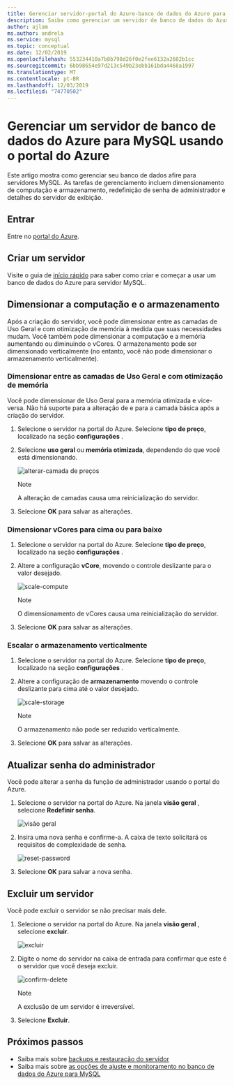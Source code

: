 ```yaml
---
title: Gerenciar servidor-portal do Azure-banco de dados do Azure para MySQL
description: Saiba como gerenciar um servidor de banco de dados do Azure para MySQL do portal do Azure.
author: ajlam
ms.author: andrela
ms.service: mysql
ms.topic: conceptual
ms.date: 12/02/2019
ms.openlocfilehash: 553234410a7b8b798d26f0e2fee6132a2602b1cc
ms.sourcegitcommit: 6bb98654e97d213c549b23ebb161bda4468a1997
ms.translationtype: MT
ms.contentlocale: pt-BR
ms.lasthandoff: 12/03/2019
ms.locfileid: "74770502"
---
```

# <a name="manage-an-azure-database-for-mysql-server-using-the-azure-portal"></a>Gerenciar um servidor de banco de dados do Azure para MySQL usando o portal do Azure
Este artigo mostra como gerenciar seu banco de dados afire para servidores MySQL. As tarefas de gerenciamento incluem dimensionamento de computação e armazenamento, redefinição de senha de administrador e detalhes do servidor de exibição.

## <a name="sign-in"></a>Entrar
Entre no [portal do Azure](https://portal.azure.com).

## <a name="create-a-server"></a>Criar um servidor
Visite o guia de [início rápido](quickstart-create-mysql-server-database-using-azure-portal.md) para saber como criar e começar a usar um banco de dados do Azure para servidor MySQL.

## <a name="scale-compute-and-storage"></a>Dimensionar a computação e o armazenamento

Após a criação do servidor, você pode dimensionar entre as camadas de Uso Geral e com otimização de memória à medida que suas necessidades mudam. Você também pode dimensionar a computação e a memória aumentando ou diminuindo o vCores. O armazenamento pode ser dimensionado verticalmente (no entanto, você não pode dimensionar o armazenamento verticalmente).

### <a name="scale-between-general-purpose-and-memory-optimized-tiers"></a>Dimensionar entre as camadas de Uso Geral e com otimização de memória

Você pode dimensionar de Uso Geral para a memória otimizada e vice-versa. Não há suporte para a alteração de e para a camada básica após a criação do servidor. 

1. Selecione o servidor na portal do Azure. Selecione **tipo de preço**, localizado na seção **configurações** .

2. Selecione **uso geral** ou **memória otimizada**, dependendo do que você está dimensionando. 

    ![alterar-camada de preços](./media/howto-create-manage-server-portal/change-pricing-tier.png)

    > [!NOTE]
    > A alteração de camadas causa uma reinicialização do servidor.

4. Selecione **OK** para salvar as alterações.


### <a name="scale-vcores-up-or-down"></a>Dimensionar vCores para cima ou para baixo

1. Selecione o servidor na portal do Azure. Selecione **tipo de preço**, localizado na seção **configurações** .

2. Altere a configuração **vCore**, movendo o controle deslizante para o valor desejado.

    ![scale-compute](./media/howto-create-manage-server-portal/scaling-compute.png)

    > [!NOTE]
    > O dimensionamento de vCores causa uma reinicialização do servidor.

3. Selecione **OK** para salvar as alterações.


### <a name="scale-storage-up"></a>Escalar o armazenamento verticalmente

1. Selecione o servidor na portal do Azure. Selecione **tipo de preço**, localizado na seção **configurações** .

2. Altere a configuração de **armazenamento** movendo o controle deslizante para cima até o valor desejado.

    ![scale-storage](./media/howto-create-manage-server-portal/scaling-storage.png)

    > [!NOTE]
    > O armazenamento não pode ser reduzido verticalmente.

3. Selecione **OK** para salvar as alterações.


## <a name="update-admin-password"></a>Atualizar senha do administrador
Você pode alterar a senha da função de administrador usando o portal do Azure.

1. Selecione o servidor na portal do Azure. Na janela **visão geral** , selecione **Redefinir senha**.

   ![visão geral](./media/howto-create-manage-server-portal/overview-reset-password.png)

2. Insira uma nova senha e confirme-a. A caixa de texto solicitará os requisitos de complexidade de senha.

   ![reset-password](./media/howto-create-manage-server-portal/reset-password.png)

3. Selecione **OK** para salvar a nova senha.


## <a name="delete-a-server"></a>Excluir um servidor

Você pode excluir o servidor se não precisar mais dele. 

1. Selecione o servidor na portal do Azure. Na janela **visão geral** , selecione **excluir**.

    ![excluir](./media/howto-create-manage-server-portal/overview-delete.png)

2. Digite o nome do servidor na caixa de entrada para confirmar que este é o servidor que você deseja excluir.

    ![confirm-delete](./media/howto-create-manage-server-portal/confirm-delete.png)

    > [!NOTE]
    > A exclusão de um servidor é irreversível.

3. Selecione **Excluir**.


## <a name="next-steps"></a>Próximos passos
- Saiba mais sobre [backups e restauração do servidor](howto-restore-server-portal.md)
- Saiba mais sobre [as opções de ajuste e monitoramento no banco de dados do Azure para MySQL](concepts-monitoring.md)